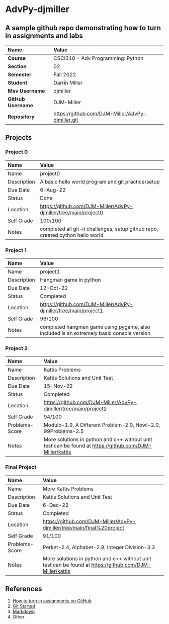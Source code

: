 # AdvPy-djmiller

## A sample github repo demonstrating how to turn in assignments and labs

| Name | Value |
|:---|:---|
| **Course** | CSCI310 - Adv Programming: Python |
| **Section** | 02 |
| **Semester** | Fall 2022 |
| **Student** | Darrin Miller |
| **Mav Username**            | djmiller |
| **GitHub Username**         | DJM-Miller |
| **Repository**          | https://github.com/DJM-Miller/AdvPy-djmiller.git |

## Projects

### Project 0

| Name | Value |
|:---|:---|
| Name | project0 |
| Description | A basic hello world program and git practice/setup |
| Due Date | 6-Aug-22 |
| Status | Done |
| Location | https://github.com/DJM-Miller/AdvPy-djmiller/tree/main/project0 |
| Self Grade | 100/100 |
| Notes | completed all git-it challenges, setup github repo, created python hello world |

### Project 1

| Name | Value |
|:---|:---|
| Name | project1 |
| Description | Hangman game in python |
| Due Date | 12-Oct-22 |
| Status | Completed |
| Location | https://github.com/DJM-Miller/AdvPy-djmiller/tree/main/project1 |
| Self Grade | 96/100 |
| Notes | completed hangman game using pygame, also included is an extremely basic console version|

### Project 2

| Name | Value |
|:---|:---|
| Name | Kattis Problems |
| Description | Kattis Solutions and Unit Test |
| Due Date | 15-Nov-22 |
| Status | Completed |
| Location | https://github.com/DJM-Miller/AdvPy-djmiller/tree/main/project2 |
| Self Grade | 94/100 |
| Problems-Score | Modulo-1.9, A Different Problem-2.9, Howl-2.0, 99Problems-2.5 |
| Notes | More solutions in python and c++ without unit test can be found at https://github.com/DJM-Miller/kattis|


### Final Project

| Name | Value |
|:---|:---|
| Name | More Kattis Problems |
| Description | Kattis Solutions and Unit Test |
| Due Date | 6-Dec-22
| Status | Completed |
| Location | https://github.com/DJM-Miller/AdvPy-djmiller/tree/main/final%20project |
| Self Grade | 91/100 |
| Problems-Score | Perket-2.4, Alphabet-2.9, Integer Division-3.3 |
| Notes | More solutions in python and c++ without unit test can be found at https://github.com/DJM-Miller/kattis |


## References

1. [How to turn in assignments on GitHub](https://docs.google.com/document/d/16mixtVA-dePbWidBzI3JXNW4kFhRyT7XsJgL6GtGvGA/edit?usp=sharing)
2. [Git Started](https://docs.google.com/document/d/1M0YeBfFPy5YPpfX7312R9-IldjagimvEma_YhgeLPcw/edit#heading=h.ssqvh5gmotj4)
3. [Markdown](https://github.com/adam-p/markdown-here/wiki/Markdown-Cheatsheet)
4. Other